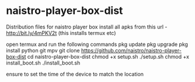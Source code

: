 # naistro-player-box-dist

Distribution files for naistro player box
install all apks from this url - http://bit.ly/4mPKV2t (this installs termux etc)

open termux and run the following commands
pkg update
pkg upgrade
pkg install python git mpv
git clone https://github.com/naistro/naistro-player-box-dist
cd naistro-player-box-dist
chmod +x setup.sh
./setup.sh
chmod +x install_boot.sh
./install_boot.sh

ensure to set the time of the device to match the location
